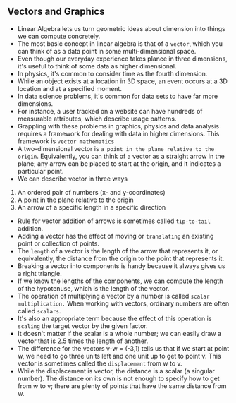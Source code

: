 ## Vectors and Graphics
- Linear Algebra lets us turn geometric ideas about dimension into things we can compute concretely.
- The most basic concept in linear algebra is that of a `vector`, which you can think of as a data point in some multi-dimensional space.
- Even though our everyday experience takes plance in three dimensions, it's useful to think of some data as higher dimensional.
- In physics, it's common to consider time as the fourth dimension. 
- While an object exists at a location in 3D space, an event occurs at a 3D location and at a specified moment.
- In data science problems, it's common for data sets to have far more dimensions.
- For instance, a user tracked on a website can have hundreds of measurable attributes, which describe usage patterns.
- Grappling with these problems in graphics, physics and data analysis requires a framework for dealing with data in higher dimensions. This framework is `vector mathematics`
- A two-dimensional vector is `a point in the plane relative to the origin`. Equivalently, you can think of a vector as a straight arrow in the plane; any arrow can be placed to start at the origin, and it indicates a particular point.
- We can describe vector in three ways
1. An ordered pair of numbers (x- and y-coordinates)
2. A point in the plane relative to the origin
3. An arrow of a specific length in a specific direction

- Rule for vector addition of arrows is sometimes called `tip-to-tail` addition. 
- Adding a vector has the effect of moving or `translating` an existing point or collection of points.
- The `length` of a vector is the length of the arrow that represents it, or equivalently, the distance from the origin to the point that represents it.
- Breaking a vector into components is handy because it always gives us a right triangle.
- If we know the lengths of the components, we can compute the length of the hypotenuse, which is the length of the vector.
- The operation of multiplying a vector by a number is called `scalar multiplication.` When working with vectors, ordinary numbers are often called `scalars`.
- It's also an appropriate term because the effect of this operation is `scaling` the target vector by the given factor.
- It doesn't matter if the scalar is a whole number; we can easily draw a vector that is 2.5 times the length of another.
- The difference for the vectors v-w = (-3,1) tells us that if we start at point w, we need to go three units left and one unit up to get to point v. This vector is sometimes called the `displacement` from w to v.
- While the displacement is vector, the distance is a scalar (a singular number). The distance on its own is not enough to specify how to get from w to v; there are plenty of points that have the same distance from w.
